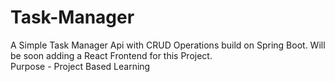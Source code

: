 # Task-Manager

A Simple Task Manager Api with CRUD Operations build on Spring Boot.
Will be soon adding a React Frontend for this Project.
<br>
Purpose - Project Based Learning